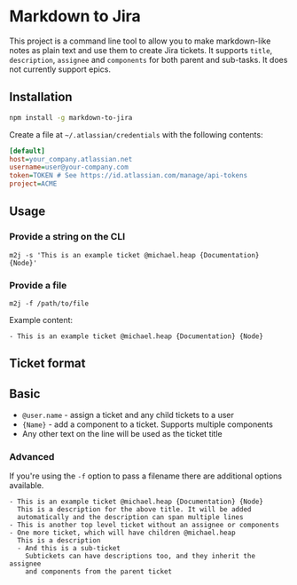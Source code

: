 # Markdown to Jira

This project is a command line tool to allow you to make markdown-like notes as
plain text and use them to create Jira tickets. It supports `title`, `description`,
`assignee` and `components` for both parent and sub-tasks. It does not currently
support epics.

## Installation

```bash
npm install -g markdown-to-jira
```

Create a file at `~/.atlassian/credentials` with the following contents:

```ini
[default]
host=your_company.atlassian.net
username=user@your-company.com
token=TOKEN # See https://id.atlassian.com/manage/api-tokens
project=ACME
```

## Usage

### Provide a string on the CLI
```
m2j -s 'This is an example ticket @michael.heap {Documentation} {Node}'
```

### Provide a file

```
m2j -f /path/to/file
```

Example content:

```
- This is an example ticket @michael.heap {Documentation} {Node}
```

## Ticket format

## Basic

* `@user.name` - assign a ticket and any child tickets to a user
* `{Name}` - add a component to a ticket. Supports multiple components
* Any other text on the line will be used as the ticket title

### Advanced

If you're using the `-f` option to pass a filename there are additional options available.

```
- This is an example ticket @michael.heap {Documentation} {Node}
  This is a description for the above title. It will be added 
  automatically and the description can span multiple lines
- This is another top level ticket without an assignee or components
- One more ticket, which will have children @michael.heap
  This is a description
  - And this is a sub-ticket
    Subtickets can have descriptions too, and they inherit the assignee
    and components from the parent ticket
```



